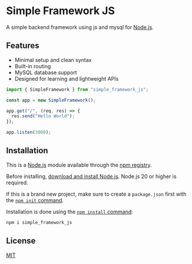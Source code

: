 # Simple Framework JS

A simple backend framework using js and mysql for [Node.js](https://nodejs.org).

## Features

- Minimal setup and clean syntax
- Built-in routing
- MySQL database support
- Designed for learning and lightweight APIs

```js
import { SimpleFramework } from "simple_framework_js";

const app = new SimpleFramework();

app.get("/", (req, res) => {
  res.send("Hello World");
});

app.listen(3000);
```

## Installation

This is a [Node.js](https://nodejs.org/en/) module available through the
[npm registry](https://www.npmjs.com/).

Before installing, [download and install Node.js](https://nodejs.org/en/download/).
Node.js 20 or higher is required.

If this is a brand new project, make sure to create a `package.json` first with
the [`npm init` command](https://docs.npmjs.com/creating-a-package-json-file).

Installation is done using the
[`npm install` command](https://docs.npmjs.com/getting-started/installing-npm-packages-locally):

```bash
npm i simple_framework_js
```

## License

[MIT](LICENSE)
